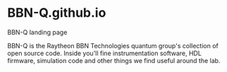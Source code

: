 # BBN-Q.github.io
BBN-Q landing page

BBN-Q is the Raytheon BBN Technologies quantum group's collection of open source code.  Inside you'll fine instrumentation software, HDL firmware, simulation code and other things we find useful around the lab.


